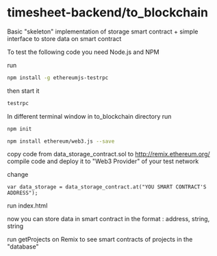 # timesheet-backend/to_blockchain

Basic "skeleton" implementation of storage smart contract + simple interface to store data on smart contract

To test the following code you need Node.js and NPM

run

```bash
npm install -g ethereumjs-testrpc
```

then start it

```bash
testrpc
```
In different terminal window in to_blockchain directory run

```bash
npm init
```

```bash
npm install ethereum/web3.js --save
```

copy code from data_storage_contract.sol to http://remix.ethereum.org/ compile code and deploy it to "Web3 Provider" of your test network

change 

```
var data_storage = data_storage_contract.at("YOU SMART CONTRACT'S ADDRESS");
```
run index.html

now you can store data in smart contract in the format : address, string, string

run getProjects on Remix to see smart contracts of projects in the "database" 